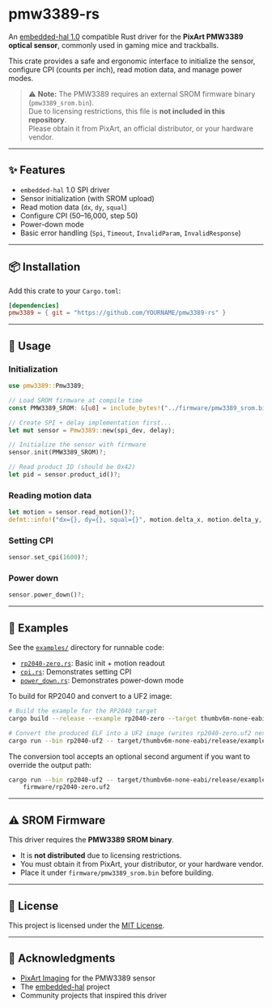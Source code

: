 # pmw3389-rs

An [embedded-hal 1.0](https://docs.rs/embedded-hal/1.0.0/embedded_hal/) compatible Rust driver for the **PixArt PMW3389 optical sensor**, commonly used in gaming mice and trackballs.

This crate provides a safe and ergonomic interface to initialize the sensor, configure CPI (counts per inch), read motion data, and manage power modes.

> ⚠️ **Note:** The PMW3389 requires an external SROM firmware binary (`pmw3389_srom.bin`).  
> Due to licensing restrictions, this file is **not included in this repository**.  
> Please obtain it from PixArt, an official distributor, or your hardware vendor.

---

## ✨ Features

- `embedded-hal` 1.0 SPI driver
- Sensor initialization (with SROM upload)
- Read motion data (`dx`, `dy`, `squal`)
- Configure CPI (50–16,000, step 50)
- Power-down mode
- Basic error handling (`Spi`, `Timeout`, `InvalidParam`, `InvalidResponse`)

---

## 📦 Installation

Add this crate to your `Cargo.toml`:

```toml
[dependencies]
pmw3389 = { git = "https://github.com/YOURNAME/pmw3389-rs" }
````

---

## 🚀 Usage

### Initialization

```rust
use pmw3389::Pmw3389;

// Load SROM firmware at compile time
const PMW3389_SROM: &[u8] = include_bytes!("../firmware/pmw3389_srom.bin");

// Create SPI + delay implementation first...
let mut sensor = Pmw3389::new(spi_dev, delay);

// Initialize the sensor with firmware
sensor.init(PMW3389_SROM)?;

// Read product ID (should be 0x42)
let pid = sensor.product_id()?;
```

### Reading motion data

```rust
let motion = sensor.read_motion()?;
defmt::info!("dx={}, dy={}, squal={}", motion.delta_x, motion.delta_y, motion.squal);
```

### Setting CPI

```rust
sensor.set_cpi(1600)?;
```

### Power down

```rust
sensor.power_down()?;
```

---

## 🧪 Examples

See the [`examples/`](examples) directory for runnable code:

* [`rp2040-zero.rs`](examples/rp2040-zero.rs): Basic init + motion readout
* [`cpi.rs`](examples/cpi.rs): Demonstrates setting CPI
* [`power_down.rs`](examples/power_down.rs): Demonstrates power-down mode

To build for RP2040 and convert to a UF2 image:

```bash
# Build the example for the RP2040 target
cargo build --release --example rp2040-zero --target thumbv6m-none-eabi

# Convert the produced ELF into a UF2 image (writes rp2040-zero.uf2 next to the ELF)
cargo run --bin rp2040-uf2 -- target/thumbv6m-none-eabi/release/examples/rp2040-zero
```

The conversion tool accepts an optional second argument if you want to override the
output path:

```bash
cargo run --bin rp2040-uf2 -- target/thumbv6m-none-eabi/release/examples/rp2040-zero \
    firmware/rp2040-zero.uf2
```

---

## ⚠️ SROM Firmware

This driver requires the **PMW3389 SROM binary**.

* It is **not distributed** due to licensing restrictions.
* You must obtain it from PixArt, your distributor, or your hardware vendor.
* Place it under `firmware/pmw3389_srom.bin` before building.

---

## 📜 License

This project is licensed under the [MIT License](LICENSE).

---

## 🙏 Acknowledgments

* [PixArt Imaging](https://www.pixart.com/) for the PMW3389 sensor
* The [embedded-hal](https://github.com/rust-embedded/embedded-hal) project
* Community projects that inspired this driver

```
